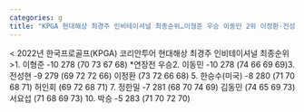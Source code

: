 ```yaml
---
categories: g
title: "KPGA 현대해상 최경주 인비테이셔널 최종순위…이형준 우승 이동민 2위 이정환·전성현 3위 허인회·한승수 5위"
---
```

< 2022년 한국프로골프(KPGA) 코리안투어 현대해상 최경주 인비테이셔널 최종순위 >1. 이형준 -10 278 (70 73 67 68) *연장전 우승2. 이동민 -10 278 (74 66 69 69)3. 전성현 -9 279 (69 72 72 66) 이정환 (73 72 66 68) 5. 한승수(미국) -8 280 (71 70 68 71) 허인회 (69 72 68 71) 7. 정한밀 -7 281 (68 70 74 69) 김동민 (74 65 69 73) 서요섭 (71 68 69 73) 10. 박승 -5 283 (71 70 72 70)